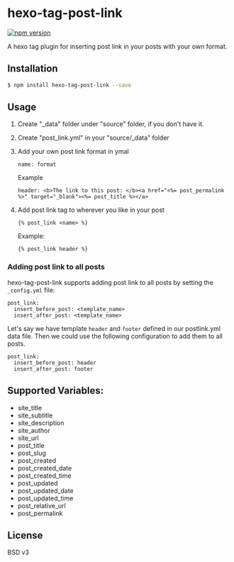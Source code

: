 # hexo-tag-post-link

[![npm version](https://badge.fury.io/js/hexo-tag-post-link.svg)](http://badge.fury.io/js/hexo-tag-post-link)

A hexo tag plugin for inserting post link in your posts with your own format.

## Installation

``` bash
$ npm install hexo-tag-post-link --save
```

## Usage

1. Create "_data" folder under "source" folder, if you don't have it.
2. Create "post_link.yml" in your "source/_data" folder
3. Add your own post link format in ymal
   ```
   name: format
   ```

   Example
   ```
   header: <b>The link to this post: </b><a href="<%= post_permalink %>" target="_blank"><%= post_title %></a>
   ```

4. Add post link tag to wherever you like in your post
   ```
   {% post_link <name> %}
   ```
   Example:
   ```
   {% post_link header %}
   ```

### Adding post link to all posts
hexo-tag-post-link supports adding post link to all posts by setting the ```_config.yml``` file:
```
post_link:
  insert_before_post: <template_name>
  insert_after_post: <template_name>
```

Let's say we have template ```header``` and ```footer``` defined in our postlink.yml data file. Then we could use the following configuration to add them to all posts.
```
post_link:
  insert_before_post: header
  insert_after_post: footer
```

## Supported Variables:

* site_title
* site_subtitle
* site_description
* site_author
* site_url
* post_title
* post_slug
* post_created
* post_created_date
* post_created_time
* post_updated
* post_updated_date
* post_updated_time
* post_relative_url
* post_permalink

## License

BSD v3
